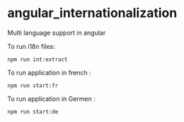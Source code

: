 # angular_internationalization
Multi language support in angular

To run i18n files:

``` npm run int:extract  ```

To run application in french :

```	npm run start:fr	```

To run application in Germen :

```	npm run start:de 	```

